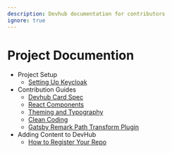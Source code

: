 ```yaml
---
description: Devhub documentation for contributors
ignore: true
---
```

# Project Documention
- Project Setup
    - [Setting Up Keycloak](./keycloakSetup.md)
- Contribution Guides
    - [Devhub Card Spec](./devhubCardSpec.md)
    - [React Components](./comeponents.md)
    - [Theming and Typography](./typography-theming.md)
    - [Clean Coding](./blog/clean-coding.md)
    - [Gatsby Remark Path Transform Plugin](./gatsby-custom-plugins/gatsby-remark-path-transform.md)
- Adding Content to DevHub
    - [How to Register Your Repo](./registry.md)
